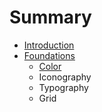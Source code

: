 # Summary

* [Introduction](README.md)
* [Foundations](chapter1.md)
  * [Color](chapter1/colours.md)
  * Iconography
  * Typography
  * Grid

